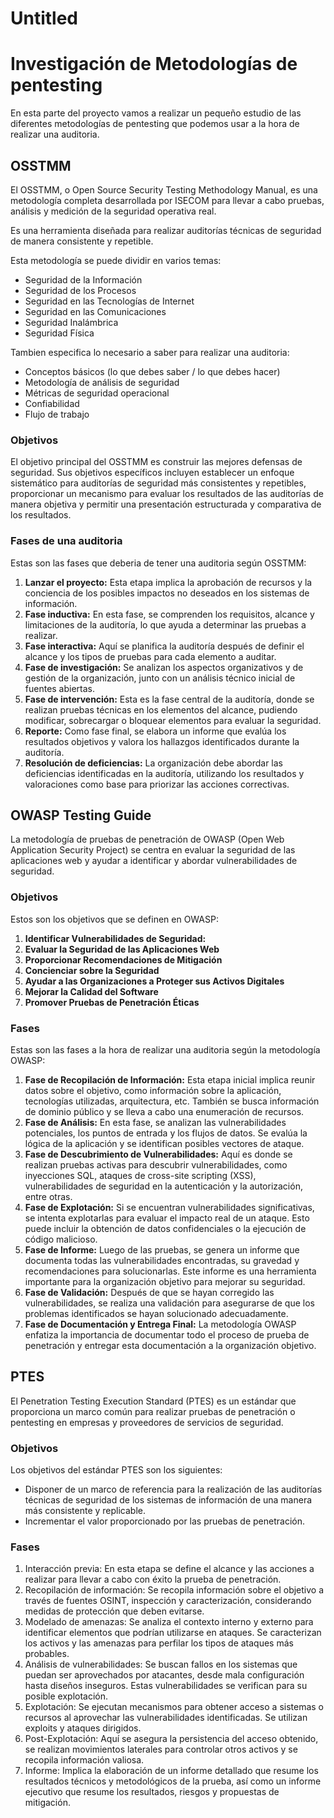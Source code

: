 # Untitled

# Investigación de Metodologías de pentesting

En esta parte del proyecto vamos a realizar un pequeño estudio de las diferentes metodologías de pentesting que podemos usar a la hora de realizar una auditoria. 

## OSSTMM

El OSSTMM, o Open Source Security Testing Methodology Manual, es una metodología completa desarrollada por ISECOM para llevar a cabo pruebas, análisis y medición de la seguridad operativa real.

 Es una herramienta diseñada para realizar auditorías técnicas de seguridad de manera consistente y repetible.

Esta metodología se puede dividir en varios temas:

- Seguridad de la Información
- Seguridad de los Procesos
- Seguridad en las Tecnologías de Internet
- Seguridad en las Comunicaciones
- Seguridad Inalámbrica
- Seguridad Física

Tambien especifica lo necesario a saber para realizar una auditoria:

- Conceptos básicos (lo que debes saber / lo que debes hacer)
- Metodología de análisis de seguridad
- Métricas de seguridad operacional
- Confiabilidad
- Flujo de trabajo

### Objetivos

El objetivo principal del OSSTMM es construir las mejores defensas de seguridad. Sus objetivos específicos incluyen establecer un enfoque sistemático para auditorías de seguridad más consistentes y repetibles, proporcionar un mecanismo para evaluar los resultados de las auditorías de manera objetiva y permitir una presentación estructurada y comparativa de los resultados.

### Fases de una auditoria

Estas son las fases que deberia de tener una auditoria según OSSTMM:

1. **Lanzar el proyecto:** Esta etapa implica la aprobación de recursos y la conciencia de los posibles impactos no deseados en los sistemas de información.
2. **Fase inductiva:** En esta fase, se comprenden los requisitos, alcance y limitaciones de la auditoría, lo que ayuda a determinar las pruebas a realizar.
3. **Fase interactiva:** Aquí se planifica la auditoría después de definir el alcance y los tipos de pruebas para cada elemento a auditar.
4. **Fase de investigación:** Se analizan los aspectos organizativos y de gestión de la organización, junto con un análisis técnico inicial de fuentes abiertas.
5. **Fase de intervención:** Esta es la fase central de la auditoría, donde se realizan pruebas técnicas en los elementos del alcance, pudiendo modificar, sobrecargar o bloquear elementos para evaluar la seguridad.
6. **Reporte:** Como fase final, se elabora un informe que evalúa los resultados objetivos y valora los hallazgos identificados durante la auditoría.
7. **Resolución de deficiencias:** La organización debe abordar las deficiencias identificadas en la auditoría, utilizando los resultados y valoraciones como base para priorizar las acciones correctivas.

## OWASP Testing Guide

La metodología de pruebas de penetración de OWASP (Open Web Application Security Project) se centra en evaluar la seguridad de las aplicaciones web y ayudar a identificar y abordar vulnerabilidades de seguridad.

### Objetivos

Estos son los objetivos que se definen en OWASP:

1. **Identificar Vulnerabilidades de Seguridad:**
2. **Evaluar la Seguridad de las Aplicaciones Web**
3. **Proporcionar Recomendaciones de Mitigación**
4. **Concienciar sobre la Seguridad**
5. **Ayudar a las Organizaciones a Proteger sus Activos Digitales**
6. **Mejorar la Calidad del Software**
7. **Promover Pruebas de Penetración Éticas**

### Fases

Estas son las fases a la hora de realizar una auditoria según la metodología OWASP:

1. **Fase de Recopilación de Información:** Esta etapa inicial implica reunir datos sobre el objetivo, como información sobre la aplicación, tecnologías utilizadas, arquitectura, etc. También se busca información de dominio público y se lleva a cabo una enumeración de recursos.
2. **Fase de Análisis:** En esta fase, se analizan las vulnerabilidades potenciales, los puntos de entrada y los flujos de datos. Se evalúa la lógica de la aplicación y se identifican posibles vectores de ataque.
3. **Fase de Descubrimiento de Vulnerabilidades:** Aquí es donde se realizan pruebas activas para descubrir vulnerabilidades, como inyecciones SQL, ataques de cross-site scripting (XSS), vulnerabilidades de seguridad en la autenticación y la autorización, entre otras.
4. **Fase de Explotación:** Si se encuentran vulnerabilidades significativas, se intenta explotarlas para evaluar el impacto real de un ataque. Esto puede incluir la obtención de datos confidenciales o la ejecución de código malicioso.
5. **Fase de Informe:** Luego de las pruebas, se genera un informe que documenta todas las vulnerabilidades encontradas, su gravedad y recomendaciones para solucionarlas. Este informe es una herramienta importante para la organización objetivo para mejorar su seguridad.
6. **Fase de Validación:** Después de que se hayan corregido las vulnerabilidades, se realiza una validación para asegurarse de que los problemas identificados se hayan solucionado adecuadamente.
7. **Fase de Documentación y Entrega Final:** La metodología OWASP enfatiza la importancia de documentar todo el proceso de prueba de penetración y entregar esta documentación a la organización objetivo.

## PTES

El Penetration Testing Execution Standard (PTES) es un estándar que proporciona un marco común para realizar pruebas de penetración o pentesting en empresas y proveedores de servicios de seguridad.

### Objetivos

Los objetivos del estándar PTES son los siguientes:

- Disponer de un marco de referencia para la realización de las auditorías técnicas de seguridad de los sistemas de información de una manera más consistente y replicable.
- Incrementar el valor proporcionado por las pruebas de penetración.

### Fases

1. Interacción previa: En esta etapa se define el alcance y las acciones a realizar para llevar a cabo con éxito la prueba de penetración.
2. Recopilación de información: Se recopila información sobre el objetivo a través de fuentes OSINT, inspección y caracterización, considerando medidas de protección que deben evitarse.
3. Modelado de amenazas: Se analiza el contexto interno y externo para identificar elementos que podrían utilizarse en ataques. Se caracterizan los activos y las amenazas para perfilar los tipos de ataques más probables.
4. Análisis de vulnerabilidades: Se buscan fallos en los sistemas que puedan ser aprovechados por atacantes, desde mala configuración hasta diseños inseguros. Estas vulnerabilidades se verifican para su posible explotación.
5. Explotación: Se ejecutan mecanismos para obtener acceso a sistemas o recursos al aprovechar las vulnerabilidades identificadas. Se utilizan exploits y ataques dirigidos.
6. Post-Explotación: Aquí se asegura la persistencia del acceso obtenido, se realizan movimientos laterales para controlar otros activos y se recopila información valiosa.
7. Informe: Implica la elaboración de un informe detallado que resume los resultados técnicos y metodológicos de la prueba, así como un informe ejecutivo que resume los resultados, riesgos y propuestas de mitigación.